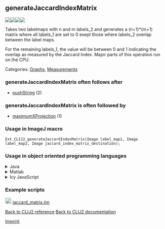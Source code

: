 ## generateJaccardIndexMatrix
<img src="images/mini_empty_logo.png"/><img src="images/mini_clij2_logo.png"/><img src="images/mini_empty_logo.png"/><img src="images/mini_empty_logo.png"/>

Takes two labelmaps with n and m labels_2 and generates a (n+1)*(m+1) matrix where all labels_1 are set to 0 exept those where labels_2 overlap between the label maps. 

For the remaining labels_1, the value will be between 0 and 1 indicating the overlap as measured by the Jaccard Index.
Major parts of this operation run on the CPU.

Categories: [Graphs](https://clij.github.io/clij2-docs/reference__graph), [Measurements](https://clij.github.io/clij2-docs/reference__measurement)

### generateJaccardIndexMatrix often follows after
* <a href="reference_pushString">pushString</a> (2)


### generateJaccardIndexMatrix is often followed by
* <a href="reference_maximumXProjection">maximumXProjection</a> (1)


### Usage in ImageJ macro
```
Ext.CLIJ2_generateJaccardIndexMatrix(Image label_map1, Image label_map2, Image jaccard_index_matrix_destination);
```


### Usage in object oriented programming languages



<details>

<summary>
Java
</summary>
<pre class="highlight">// init CLIJ and GPU
import net.haesleinhuepf.clij2.CLIJ2;
import net.haesleinhuepf.clij.clearcl.ClearCLBuffer;
CLIJ2 clij2 = CLIJ2.getInstance();

// get input parameters
ClearCLBuffer label_map1 = clij2.push(label_map1ImagePlus);
ClearCLBuffer label_map2 = clij2.push(label_map2ImagePlus);
jaccard_index_matrix_destination = clij2.create(label_map1);
</pre>

<pre class="highlight">
// Execute operation on GPU
clij2.generateJaccardIndexMatrix(label_map1, label_map2, jaccard_index_matrix_destination);
</pre>

<pre class="highlight">
// show result
jaccard_index_matrix_destinationImagePlus = clij2.pull(jaccard_index_matrix_destination);
jaccard_index_matrix_destinationImagePlus.show();

// cleanup memory on GPU
clij2.release(label_map1);
clij2.release(label_map2);
clij2.release(jaccard_index_matrix_destination);
</pre>

</details>



<details>

<summary>
Matlab
</summary>
<pre class="highlight">% init CLIJ and GPU
clij2 = init_clatlab();

% get input parameters
label_map1 = clij2.pushMat(label_map1_matrix);
label_map2 = clij2.pushMat(label_map2_matrix);
jaccard_index_matrix_destination = clij2.create(label_map1);
</pre>

<pre class="highlight">
% Execute operation on GPU
clij2.generateJaccardIndexMatrix(label_map1, label_map2, jaccard_index_matrix_destination);
</pre>

<pre class="highlight">
% show result
jaccard_index_matrix_destination = clij2.pullMat(jaccard_index_matrix_destination)

% cleanup memory on GPU
clij2.release(label_map1);
clij2.release(label_map2);
clij2.release(jaccard_index_matrix_destination);
</pre>

</details>



<details>

<summary>
Icy JavaScript
</summary>
<pre class="highlight">// init CLIJ and GPU
importClass(net.haesleinhuepf.clicy.CLICY);
importClass(Packages.icy.main.Icy);

clij2 = CLICY.getInstance();

// get input parameters
label_map1_sequence = getSequence();
label_map1 = clij2.pushSequence(label_map1_sequence);
label_map2_sequence = getSequence();
label_map2 = clij2.pushSequence(label_map2_sequence);
jaccard_index_matrix_destination = clij2.create(label_map1);
</pre>

<pre class="highlight">
// Execute operation on GPU
clij2.generateJaccardIndexMatrix(label_map1, label_map2, jaccard_index_matrix_destination);
</pre>

<pre class="highlight">
// show result
jaccard_index_matrix_destination_sequence = clij2.pullSequence(jaccard_index_matrix_destination)
Icy.addSequence(jaccard_index_matrix_destination_sequence);
// cleanup memory on GPU
clij2.release(label_map1);
clij2.release(label_map2);
clij2.release(jaccard_index_matrix_destination);
</pre>

</details>





### Example scripts
<a href="https://github.com/clij/clij2-docs/blob/master/src/main/macro/jaccard_matrix.ijm"><img src="images/language_macro.png" height="20"/></a> [jaccard_matrix.ijm](https://github.com/clij/clij2-docs/blob/master/src/main/macro/jaccard_matrix.ijm)  


[Back to CLIJ2 reference](https://clij.github.io/clij2-docs/reference)
[Back to CLIJ2 documentation](https://clij.github.io/clij2-docs)

[Imprint](https://clij.github.io/imprint)
